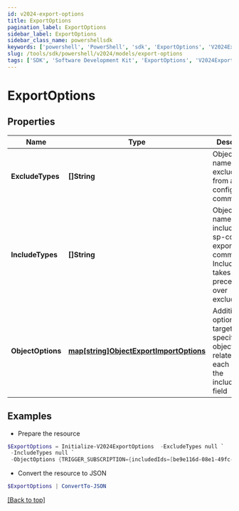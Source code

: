 ```yaml
---
id: v2024-export-options
title: ExportOptions
pagination_label: ExportOptions
sidebar_label: ExportOptions
sidebar_class_name: powershellsdk
keywords: ['powershell', 'PowerShell', 'sdk', 'ExportOptions', 'V2024ExportOptions'] 
slug: /tools/sdk/powershell/v2024/models/export-options
tags: ['SDK', 'Software Development Kit', 'ExportOptions', 'V2024ExportOptions']
---
```



# ExportOptions

## Properties

Name | Type | Description | Notes
------------ | ------------- | ------------- | -------------
**ExcludeTypes** | **[]String** | Object type names to be excluded from an sp-config export command. | [optional] 
**IncludeTypes** | **[]String** | Object type names to be included in an sp-config export command. IncludeTypes takes precedence over excludeTypes. | [optional] 
**ObjectOptions** | [**map[string]ObjectExportImportOptions**](object-export-import-options) | Additional options targeting specific objects related to each item in the includeTypes field | [optional] 

## Examples

- Prepare the resource
```powershell
$ExportOptions = Initialize-V2024ExportOptions  -ExcludeTypes null `
 -IncludeTypes null `
 -ObjectOptions {TRIGGER_SUBSCRIPTION={includedIds=[be9e116d-08e1-49fc-ab7f-fa585e96c9e4], includedNames=[Test 2]}}
```

- Convert the resource to JSON
```powershell
$ExportOptions | ConvertTo-JSON
```


[[Back to top]](#) 

